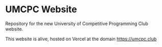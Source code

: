 # UMCPC Website

Repository for the new University of Competitive Programming Club website.

This website is alive, hosted on Vercel at the domain https://umcpc.club
